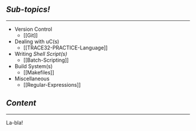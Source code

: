 ## *Sub-topics!*
---
* Version Control
	* [[Git]]
* Dealing with uC(s)
	* [[TRACE32-PRACTICE-Language]]
* Writing *Shell Script(s)*
	* [[Batch-Scripting]]
* Build System(s)
	* [[Makefiles]]
* Miscellaneous
	* [[Regular-Expressions]]
## *Content*
---
La-bla!